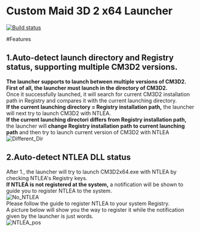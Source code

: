 ﻿# Custom Maid 3D 2 x64 Launcher
[![Build status](https://ci.appveyor.com/api/projects/status/4fqk3addj9j158qa?svg=true)](https://ci.appveyor.com/project/ArHShRn/misc)

#Features
## 1.Auto-detect launch directory and Registry status, supporting multiple CM3D2 versions.
**The launcher supports to launch between multiple versions of CM3D2.**<br>
**First of all, the launcher must launch in the directory of CM3D2.**<br>
Once it successfully launched, it will search for current CM3D2 installation path in Registry
and compares it with the current launching directory.<br>
**If the current launching directory = Registry installation path,** the launcher will next try to launch CM3D2 with NTLEA.<br>
**If the current launching directori differs from Registry installation path,** the launcher will **change Registry installation path
to current launching path** and then try to launch current version of CM3D2 with NTLEA
![Different_Dir](https://fileshk.arhshrn.cn/github/miscellaneous/CM3D2x64_Launcher/Different_Dir.png)

## 2.Auto-detect NTLEA DLL status
After 1., the launcher will try to launch CM3D2x64.exe with NTLEA by checking NTLEA's Registry keys.<br>
**If NTLEA is not registered at the system,** a notification will be shown to guide you to register NTLEA to the system.<br>
![No_NTLEA](https://fileshk.arhshrn.cn/github/miscellaneous/CM3D2x64_Launcher/No_NTLEA.jpg)
<br>Please follow the guide to register NTLEA to your system Registry.<br>
A picture below will show you the way to register it while the notification given by the launcher is just words.<br>
![NTLEA_pos](https://fileshk.arhshrn.cn/github/miscellaneous/CM3D2x64_Launcher/NTLEA_pos.jpg)